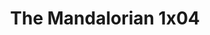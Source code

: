---
layout: episodio
title: "The Mandalorian 1x04"
url_serie_padre: 'the-mandalorian-temporada-1'
category: 'series'
capitulo: 'yes'
anio: '2019'
prev: 'capitulo-3'
proximo: 'capitulo-5'
sandbox: allow-same-origin allow-forms
idioma: 'Latino/Subtitulado'
calidad: 'Full HD'
fuente: 'cueva'
reproductores: ["https://player.openplay.vip/player.php?id=MTA1OTA","https://tutumeme.net/embed/player.php?u=bXQ3ajJOaW1wcFRGcEs2VW5XRGExTlRPMytmUnc3bHVwcWhoenVIUjI5SHF5TlNwc0taaG1jN2gwZHZSNTlIRHVhV2tZWitkNUtDVDNOL1ZvYW1rYjJabG42Q2M","https://player.openplay.vip/player.php?id=MTAzNjM&sub=https://sub.cuevana2.io/vtt-sub/sub7/The.Mandalorian.S01E04.vtt","https://tutumeme.net/embed/player.php?u=bXQ3ajJOaW1wcFRGcEs2VW5XRGExTlRPMytmUnc3bHVwcWhoenVIUjI5SHF5TlNwc0taaG1jN2gwZHZSNTlIRHVhV2tZWitkNUtDVDNOL1ZvYW1rYjJabG42R1k","https://api.cuevana3.io/stream/index.php?file=ek5lbm9xYWNrS0xJMVp5b21KREk0dFBLbjVkaHhkRGdrOG1jbnBpUnhhS1ZwcCtJaDhyYjVzM1VlbnQrc05lOTFOUitxSUs4bzkvUG5KMWxrcTJaNjdTU3FadVkyYURhMDlLYW5walN5ZUxZMHFadnJNZlU","https://api.cuevana3.io/rr/gd.php?h=ek5lbm9xYWNrS0xJMVp5b21KREk0dFBLbjVkaHhkRGdrOG1jbnBpUnhhS1ZwcCtJaDhyYjVzM1VlbnQrc05lOTFOUitxSUs4bzkvUG5KMWxrcTJaNjdTU3FadVkyUT09","https://api.cuevana3.io/olpremium/gd.php?file=ek5lbm9xYWNrS0xNejZabVlkSFIyTkxQb3BPWDB0UFkwY3lvbjJIRjBPQ1QwNStUck1mVG9kVExvM0djeHA3VnFybXRscUdvMWRXNHRZbU1lYXVUeDg2cGpKVmp4cXpBejYxcGxhMnNyc25TclhpV1pNN014NmZYZHBaams5RFZ6N1dVaEhxcjJjV3F0V2VVb0pmYXdiZlhqSUY1elpURnA5ZHBoNjI0emNhNnhtYUlacStUeE5DMVpZV2R0TEhLMGJTdGhYaWJ6TWJQeTNoL2l0YTB3WlNvYklLRWlNbmYxOG1ZYjZ6SDFBPT0"]
reproductor: 'fembed'
clasificacion: '+10'
tags:
- Ciencia-Ficcion
---